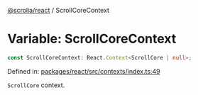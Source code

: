 [@scrolia/react](../README.md) / ScrollCoreContext

# Variable: ScrollCoreContext

```ts
const ScrollCoreContext: React.Context<ScrollCore | null>;
```

Defined in: [packages/react/src/contexts/index.ts:49](https://github.com/alpheus-day/scrolia/blob/a7062c82222b0dcb500e88f7ca3fff69b13a5fcd/packages/react/src/contexts/index.ts#L49)

`ScrollCore` context.
